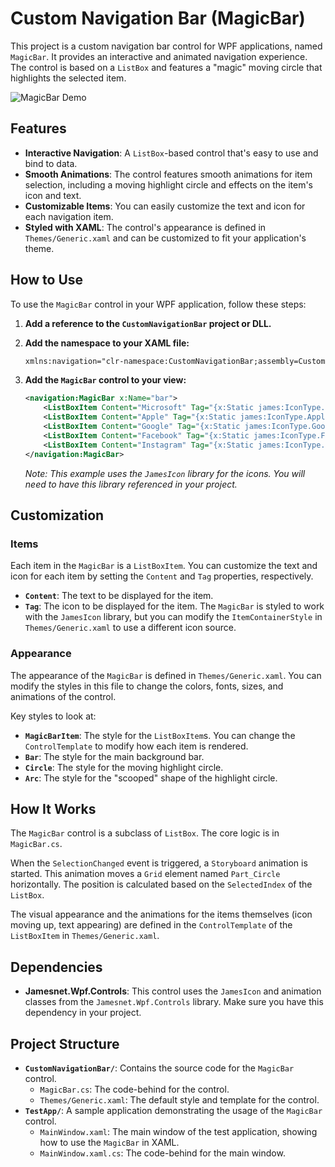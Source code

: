 # Custom Navigation Bar (MagicBar)

This project is a custom navigation bar control for WPF applications, named `MagicBar`. It provides an interactive and animated navigation experience. The control is based on a `ListBox` and features a "magic" moving circle that highlights the selected item.

![MagicBar Demo](https://i.imgur.com/your-demo-image.gif) <!-- Replace with an actual GIF -->

## Features

- **Interactive Navigation**: A `ListBox`-based control that's easy to use and bind to data.
- **Smooth Animations**: The control features smooth animations for item selection, including a moving highlight circle and effects on the item's icon and text.
- **Customizable Items**: You can easily customize the text and icon for each navigation item.
- **Styled with XAML**: The control's appearance is defined in `Themes/Generic.xaml` and can be customized to fit your application's theme.

## How to Use

To use the `MagicBar` control in your WPF application, follow these steps:

1.  **Add a reference to the `CustomNavigationBar` project or DLL.**
2.  **Add the namespace to your XAML file:**

    ```xml
    xmlns:navigation="clr-namespace:CustomNavigationBar;assembly=CustomNavigationBar"
    ```

3.  **Add the `MagicBar` control to your view:**

    ```xml
    <navigation:MagicBar x:Name="bar">
        <ListBoxItem Content="Microsoft" Tag="{x:Static james:IconType.Microsoft}"/>
        <ListBoxItem Content="Apple" Tag="{x:Static james:IconType.Apple}"/>
        <ListBoxItem Content="Google" Tag="{x:Static james:IconType.Google}"/>
        <ListBoxItem Content="Facebook" Tag="{x:Static james:IconType.Facebook}"/>
        <ListBoxItem Content="Instagram" Tag="{x:Static james:IconType.Instagram}"/>
    </navigation:MagicBar>
    ```

    *Note: This example uses the `JamesIcon` library for the icons. You will need to have this library referenced in your project.*

## Customization

### Items

Each item in the `MagicBar` is a `ListBoxItem`. You can customize the text and icon for each item by setting the `Content` and `Tag` properties, respectively.

-   **`Content`**: The text to be displayed for the item.
-   **`Tag`**: The icon to be displayed for the item. The `MagicBar` is styled to work with the `JamesIcon` library, but you can modify the `ItemContainerStyle` in `Themes/Generic.xaml` to use a different icon source.

### Appearance

The appearance of the `MagicBar` is defined in `Themes/Generic.xaml`. You can modify the styles in this file to change the colors, fonts, sizes, and animations of the control.

Key styles to look at:

-   **`MagicBarItem`**: The style for the `ListBoxItem`s. You can change the `ControlTemplate` to modify how each item is rendered.
-   **`Bar`**: The style for the main background bar.
-   **`Circle`**: The style for the moving highlight circle.
-   **`Arc`**: The style for the "scooped" shape of the highlight circle.

## How It Works

The `MagicBar` control is a subclass of `ListBox`. The core logic is in `MagicBar.cs`.

When the `SelectionChanged` event is triggered, a `Storyboard` animation is started. This animation moves a `Grid` element named `Part_Circle` horizontally. The position is calculated based on the `SelectedIndex` of the `ListBox`.

The visual appearance and the animations for the items themselves (icon moving up, text appearing) are defined in the `ControlTemplate` of the `ListBoxItem` in `Themes/Generic.xaml`.

## Dependencies

-   **Jamesnet.Wpf.Controls**: This control uses the `JamesIcon` and animation classes from the `Jamesnet.Wpf.Controls` library. Make sure you have this dependency in your project.

## Project Structure

-   **`CustomNavigationBar/`**: Contains the source code for the `MagicBar` control.
    -   `MagicBar.cs`: The code-behind for the control.
    -   `Themes/Generic.xaml`: The default style and template for the control.
-   **`TestApp/`**: A sample application demonstrating the usage of the `MagicBar` control.
    -   `MainWindow.xaml`: The main window of the test application, showing how to use the `MagicBar` in XAML.
    -   `MainWindow.xaml.cs`: The code-behind for the main window.
